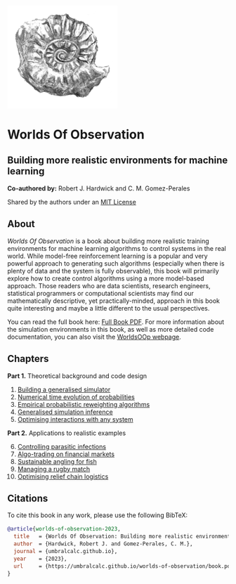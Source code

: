 <img src="images/ammonite.png" alt="ammonite" width="250"/>

# Worlds Of Observation

## Building more realistic environments for machine learning

**Co-authored by:** Robert J. Hardwick and C. M. Gomez-Perales

Shared by the authors under an [MIT License](LICENSE)

## About

_Worlds Of Observation_ is a book about building more realistic training environments for machine learning algorithms to control systems in the real world. While model-free reinforcement learning is a popular and very powerful approach to generating such algorithms (especially when there is plenty of data and the system is fully observable), this book will primarily explore how to create control algorithms using a more model-based approach. Those readers who are data scientists, research engineers, statistical programmers or computational scientists may find our mathematically descriptive, yet practically-minded, approach in this book quite interesting and maybe a little different to the usual perspectives.

You can read the full book here: [Full Book PDF](book.pdf). For more information about the simulation environments in this book, as well as more detailed code documentation, you can also visit the [WorldsOOp webpage](https://worldsoop.github.io/).

## Chapters

**Part 1.** Theoretical background and code design

1. [Building a generalised simulator](building_a_generalised_simulator/chapter.pdf)
2. [Numerical time evolution of probabilities](numerical_time_evolution_of_probabilities/chapter.pdf)
3. [Empirical probabilistic reweighting algorithms](empirical_probabilistic_reweighting_algorithms/chapter.pdf)
4. [Generalised simulation inference](generalised_simulation_inference/chapter.pdf)
5. [Optimising interactions with any system](optimising_interactions_with_any_system/chapter.pdf)

**Part 2.** Applications to realistic examples

6. [Controlling parasitic infections](controlling_parasitic_infections/chapter.pdf)
7. [Algo-trading on financial markets](algo_trading_on_financial_markets/chapter.pdf)
8. [Sustainable angling for fish](sustainable_angling_for_fish/chapter.pdf)
9. [Managing a rugby match](managing_a_rugby_match/chapter.pdf)
10. [Optimising relief chain logistics](optimising_relief_chain_logistics/chapter.pdf)

## Citations

To cite this book in any work, please use the following BibTeX:

```bibtex
@article{worlds-of-observation-2023,
  title   = {Worlds Of Observation: Building more realistic environments for machine learning},
  author  = {Hardwick, Robert J. and Gomez-Perales, C. M.},
  journal = {umbralcalc.github.io},
  year    = {2023},
  url     = {https://umbralcalc.github.io/worlds-of-observation/book.pdf},
}
```
